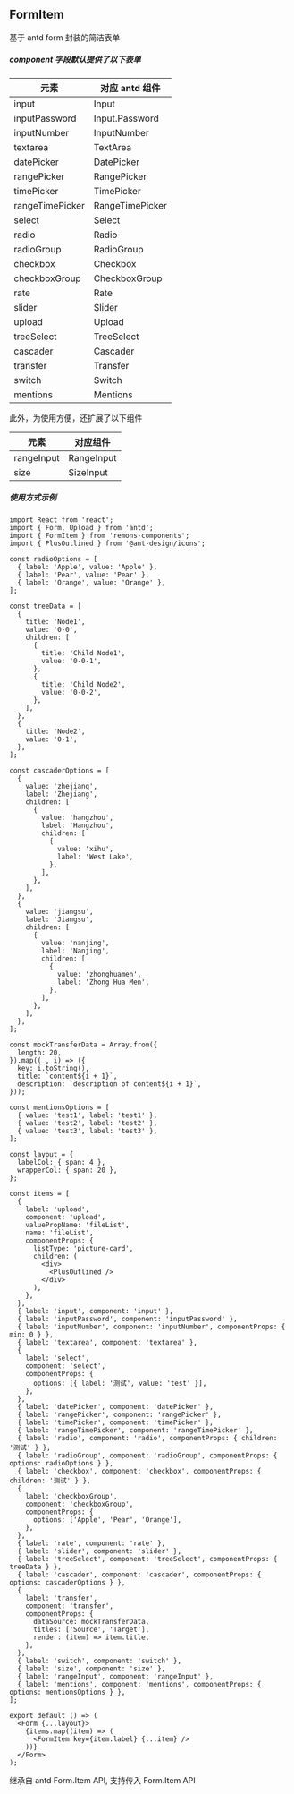 ## FormItem

基于 antd form 封装的简洁表单

##### component 字段默认提供了以下表单

| 元素            | 对应 antd 组件  |
| --------------- | --------------- |
| input           | Input           |
| inputPassword   | Input.Password  |
| inputNumber     | InputNumber     |
| textarea        | TextArea        |
| datePicker      | DatePicker      |
| rangePicker     | RangePicker     |
| timePicker      | TimePicker      |
| rangeTimePicker | RangeTimePicker |
| select          | Select          |
| radio           | Radio           |
| radioGroup      | RadioGroup      |
| checkbox        | Checkbox        |
| checkboxGroup   | CheckboxGroup   |
| rate            | Rate            |
| slider          | Slider          |
| upload          | Upload          |
| treeSelect      | TreeSelect      |
| cascader        | Cascader        |
| transfer        | Transfer        |
| switch          | Switch          |
| mentions        | Mentions        |

此外，为使用方便，还扩展了以下组件

| 元素       | 对应组件   |
| ---------- | ---------- |
| rangeInput | RangeInput |
| size       | SizeInput  |

##### 使用方式示例

```tsx
import React from 'react';
import { Form, Upload } from 'antd';
import { FormItem } from 'remons-components';
import { PlusOutlined } from '@ant-design/icons';

const radioOptions = [
  { label: 'Apple', value: 'Apple' },
  { label: 'Pear', value: 'Pear' },
  { label: 'Orange', value: 'Orange' },
];

const treeData = [
  {
    title: 'Node1',
    value: '0-0',
    children: [
      {
        title: 'Child Node1',
        value: '0-0-1',
      },
      {
        title: 'Child Node2',
        value: '0-0-2',
      },
    ],
  },
  {
    title: 'Node2',
    value: '0-1',
  },
];

const cascaderOptions = [
  {
    value: 'zhejiang',
    label: 'Zhejiang',
    children: [
      {
        value: 'hangzhou',
        label: 'Hangzhou',
        children: [
          {
            value: 'xihu',
            label: 'West Lake',
          },
        ],
      },
    ],
  },
  {
    value: 'jiangsu',
    label: 'Jiangsu',
    children: [
      {
        value: 'nanjing',
        label: 'Nanjing',
        children: [
          {
            value: 'zhonghuamen',
            label: 'Zhong Hua Men',
          },
        ],
      },
    ],
  },
];

const mockTransferData = Array.from({
  length: 20,
}).map((_, i) => ({
  key: i.toString(),
  title: `content${i + 1}`,
  description: `description of content${i + 1}`,
}));

const mentionsOptions = [
  { value: 'test1', label: 'test1' },
  { value: 'test2', label: 'test2' },
  { value: 'test3', label: 'test3' },
];

const layout = {
  labelCol: { span: 4 },
  wrapperCol: { span: 20 },
};

const items = [
  {
    label: 'upload',
    component: 'upload',
    valuePropName: 'fileList',
    name: 'fileList',
    componentProps: {
      listType: 'picture-card',
      children: (
        <div>
          <PlusOutlined />
        </div>
      ),
    },
  },
  { label: 'input', component: 'input' },
  { label: 'inputPassword', component: 'inputPassword' },
  { label: 'inputNumber', component: 'inputNumber', componentProps: { min: 0 } },
  { label: 'textarea', component: 'textarea' },
  {
    label: 'select',
    component: 'select',
    componentProps: {
      options: [{ label: '测试', value: 'test' }],
    },
  },
  { label: 'datePicker', component: 'datePicker' },
  { label: 'rangePicker', component: 'rangePicker' },
  { label: 'timePicker', component: 'timePicker' },
  { label: 'rangeTimePicker', component: 'rangeTimePicker' },
  { label: 'radio', component: 'radio', componentProps: { children: '测试' } },
  { label: 'radioGroup', component: 'radioGroup', componentProps: { options: radioOptions } },
  { label: 'checkbox', component: 'checkbox', componentProps: { children: '测试' } },
  {
    label: 'checkboxGroup',
    component: 'checkboxGroup',
    componentProps: {
      options: ['Apple', 'Pear', 'Orange'],
    },
  },
  { label: 'rate', component: 'rate' },
  { label: 'slider', component: 'slider' },
  { label: 'treeSelect', component: 'treeSelect', componentProps: { treeData } },
  { label: 'cascader', component: 'cascader', componentProps: { options: cascaderOptions } },
  {
    label: 'transfer',
    component: 'transfer',
    componentProps: {
      dataSource: mockTransferData,
      titles: ['Source', 'Target'],
      render: (item) => item.title,
    },
  },
  { label: 'switch', component: 'switch' },
  { label: 'size', component: 'size' },
  { label: 'rangeInput', component: 'rangeInput' },
  { label: 'mentions', component: 'mentions', componentProps: { options: mentionsOptions } },
];

export default () => (
  <Form {...layout}>
    {items.map((item) => (
      <FormItem key={item.label} {...item} />
    ))}
  </Form>
);
```

<Alert type="info">
  继承自 antd Form.Item API, 支持传入 Form.Item API
</Alert>

<API exports='["IPropsOption"]'></API>
